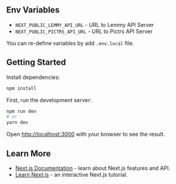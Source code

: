 ## Env Variables

- `NEXT_PUBLIC_LEMMY_API_URL` - URL to Lemmy API Server
- `NEXT_PUBLIC_PICTRS_API_URL` - URL to Pictrs API Server

You can re-define variables by add `.env.local` file.

## Getting Started

Install dependencies:

```bash
npm install
```

First, run the development server:

```bash
npm run dev
# or
yarn dev
```

Open [http://localhost:3000](http://localhost:3000) with your browser to see the result.

## Learn More

- [Next.js Documentation](https://nextjs.org/docs) - learn about Next.js features and API.
- [Learn Next.js](https://nextjs.org/learn) - an interactive Next.js tutorial.
